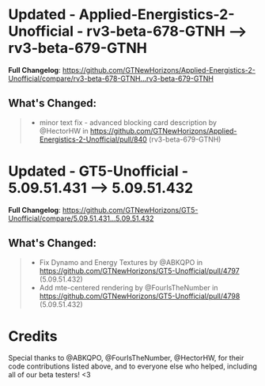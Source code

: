 # Updated - Applied-Energistics-2-Unofficial - rv3-beta-678-GTNH --> rv3-beta-679-GTNH
**Full Changelog**: https://github.com/GTNewHorizons/Applied-Energistics-2-Unofficial/compare/rv3-beta-678-GTNH...rv3-beta-679-GTNH

## What's Changed:
>* minor text fix - advanced blocking card description by @HectorHW in https://github.com/GTNewHorizons/Applied-Energistics-2-Unofficial/pull/840 (rv3-beta-679-GTNH)

# Updated - GT5-Unofficial - 5.09.51.431 --> 5.09.51.432
**Full Changelog**: https://github.com/GTNewHorizons/GT5-Unofficial/compare/5.09.51.431...5.09.51.432

## What's Changed:
>* Fix Dynamo and Energy Textures by @ABKQPO in https://github.com/GTNewHorizons/GT5-Unofficial/pull/4797 (5.09.51.432)
>* Add mte-centered rendering by @FourIsTheNumber in https://github.com/GTNewHorizons/GT5-Unofficial/pull/4798 (5.09.51.432)

# Credits
Special thanks to @ABKQPO, @FourIsTheNumber, @HectorHW, for their code contributions listed above, and to everyone else who helped, including all of our beta testers! <3
